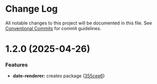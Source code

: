 # Change Log

All notable changes to this project will be documented in this file.
See [Conventional Commits](https://conventionalcommits.org) for commit guidelines.

# 1.2.0 (2025-04-26)


### Features

* **date-renderer:** creates package ([355cee6](https://github.com/SharonZissu/versions-poc/commit/355cee631e3ab432e2c75fe307a2cee5aef0727f))
